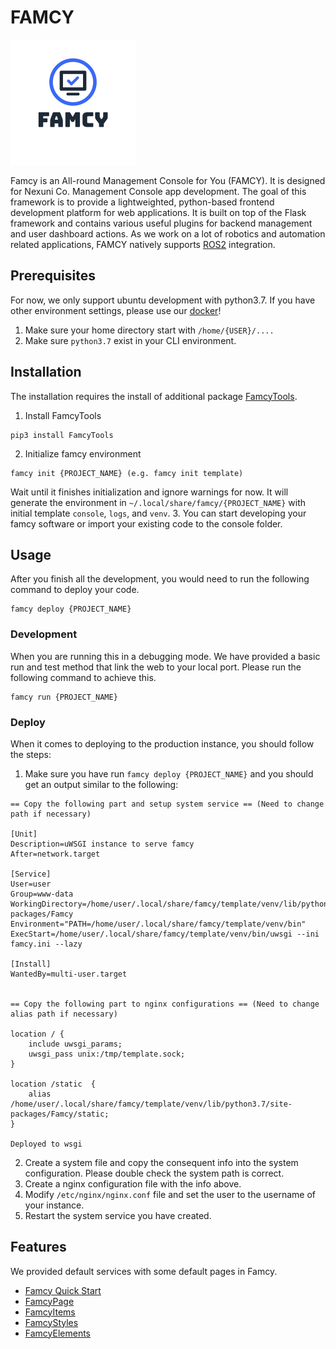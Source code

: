 # FAMCY
![famcy_logo](famcylogo.png)

Famcy is an All-round Management Console for You (FAMCY). It is designed for Nexuni Co. Management Console app development. The goal of this framework is to provide a lightweighted, python-based frontend development platform for web applications. It is built on top of the Flask framework and contains various useful plugins for backend management and user dashboard actions. As we work on a lot of robotics and automation related applications, FAMCY natively supports [ROS2](https://docs.ros.org/en/foxy/index.html) integration. 

## Prerequisites
For now, we only support ubuntu development with python3.7. If you have other environment settings, please use our [docker](https://github.com/nexuni/FamcyDocker)!
1. Make sure your home directory start with ```/home/{USER}/....```
2. Make sure ```python3.7``` exist in your CLI environment. 

## Installation
The installation requires the install of additional package [FamcyTools](https://github.com/nexuni/FamcyTools). 
1. Install FamcyTools
```
pip3 install FamcyTools
```
2. Initialize famcy environment
```
famcy init {PROJECT_NAME} (e.g. famcy init template)
```
Wait until it finishes initialization and ignore warnings for now. It will generate the environment in ```~/.local/share/famcy/{PROJECT_NAME}``` with initial template `console`, `logs`, and `venv`. 
3. You can start developing your famcy software or import your existing code to the console folder. 

## Usage
After you finish all the development, you would need to run the following command to deploy your code. 
```
famcy deploy {PROJECT_NAME}
```
### Development
When you are running this in a debugging mode. We have provided a basic run and test method that link the web to your local port. Please run the following command to achieve this. 
```
famcy run {PROJECT_NAME}
```
### Deploy
When it comes to deploying to the production instance, you should follow the steps:
1. Make sure you have run ```famcy deploy {PROJECT_NAME}``` and you should get an output similar to the following:
```
== Copy the following part and setup system service == (Need to change path if necessary)

[Unit]
Description=uWSGI instance to serve famcy
After=network.target

[Service]
User=user
Group=www-data
WorkingDirectory=/home/user/.local/share/famcy/template/venv/lib/python3.7/site-packages/Famcy
Environment="PATH=/home/user/.local/share/famcy/template/venv/bin"
ExecStart=/home/user/.local/share/famcy/template/venv/bin/uwsgi --ini famcy.ini --lazy

[Install]
WantedBy=multi-user.target


== Copy the following part to nginx configurations == (Need to change alias path if necessary)

location / {
	include uwsgi_params;
	uwsgi_pass unix:/tmp/template.sock;
}

location /static  {
    alias /home/user/.local/share/famcy/template/venv/lib/python3.7/site-packages/Famcy/static;
}

Deployed to wsgi
```
2. Create a system file and copy the consequent info into the system configuration. Please double check the system path is correct. 
3. Create a nginx configuration file with the info above. 
4. Modify ```/etc/nginx/nginx.conf``` file and set the user to the username of your instance.
5. Restart the system service you have created.  

## Features
We provided default services with some default pages in Famcy. 

* [Famcy Quick Start](https://github.com/nexuni/Famcy/blob/main/docs/fstart.md)
* [FamcyPage](https://github.com/nexuni/Famcy/blob/main/docs/fpage.md)
* [FamcyItems](https://github.com/nexuni/Famcy/blob/main/docs/fitems.md)
* [FamcyStyles](https://github.com/nexuni/Famcy/blob/main/docs/fstyles.md)
* [FamcyElements](https://github.com/nexuni/Famcy/blob/main/docs/felements.md)
